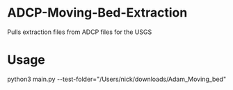 # ADCP-Moving-Bed-Extraction
Pulls extraction files from ADCP files for the USGS

# Usage
python3 main.py --test-folder="/Users/nick/downloads/Adam_Moving_bed"            

